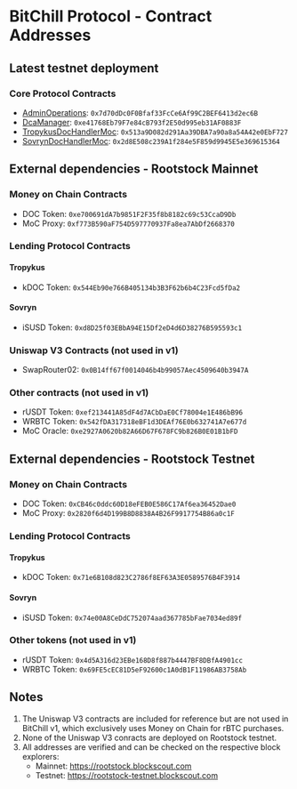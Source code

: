 # BitChill Protocol - Contract Addresses

## Latest testnet deployment

### Core Protocol Contracts
- [AdminOperations](https://rootstock-testnet.blockscout.com/address/0x7d70dDc0F0Bfaf33FcCe6Af99C2BEF6413d2ec6B): `0x7d70dDc0F0Bfaf33FcCe6Af99C2BEF6413d2ec6B`
- [DcaManager](https://rootstock-testnet.blockscout.com/address/0xe41768Eb79F7e84cB793f2E50d995eb31AF0883F): `0xe41768Eb79F7e84cB793f2E50d995eb31AF0883F`
- [TropykusDocHandlerMoc](https://rootstock-testnet.blockscout.com/address/0x513a9D082d291Aa39DBA7a90a8a54A42e0EbF727): `0x513a9D082d291Aa39DBA7a90a8a54A42e0EbF727`
- [SovrynDocHandlerMoc](https://rootstock-testnet.blockscout.com/address/0x2d8E508c239A1f284e5F859d9945E5e369615364): `0x2d8E508c239A1f284e5F859d9945E5e369615364`

## External dependencies - Rootstock Mainnet

### Money on Chain Contracts
- DOC Token: `0xe700691dA7b9851F2F35f8b8182c69c53CcaD9Db`
- MoC Proxy: `0xf773B590aF754D597770937Fa8ea7AbDf2668370`

### Lending Protocol Contracts
#### Tropykus
- kDOC Token: `0x544Eb90e766B405134b3B3F62b6b4C23Fcd5fDa2`

#### Sovryn
- iSUSD Token: `0xd8D25f03EBbA94E15Df2eD4d6D38276B595593c1`

### Uniswap V3 Contracts (not used in v1)
- SwapRouter02: `0x0B14ff67f0014046b4b99057Aec4509640b3947A`

### Other contracts (not used in v1)
- rUSDT Token: `0xef213441A85dF4d7ACbDaE0Cf78004e1E486bB96`
- WRBTC Token: `0x542fDA317318eBF1d3DEAf76E0b632741A7e677d`
- MoC Oracle: `0xe2927A0620b82A66D67F678FC9b826B0E01B1bFD`

## External dependencies - Rootstock Testnet

### Money on Chain Contracts
- DOC Token: `0xCB46c0ddc60D18eFEB0E586C17Af6ea36452Dae0`
- MoC Proxy: `0x2820f6d4D199B8D8838A4B26F9917754B86a0c1F`

### Lending Protocol Contracts
#### Tropykus
- kDOC Token: `0x71e6B108d823C2786f8EF63A3E0589576B4F3914`

#### Sovryn
- iSUSD Token: `0x74e00A8CeDdC752074aad367785bFae7034ed89f`

### Other tokens (not used in v1)
- rUSDT Token: `0x4d5A316d23EBe168D8f887b4447BF8DBfA4901cc`
- WRBTC Token: `0x69FE5cEC81D5eF92600c1A0dB1F11986AB3758Ab`

## Notes
1. The Uniswap V3 contracts are included for reference but are not used in BitChill v1, which exclusively uses Money on Chain for rBTC purchases.
2. None of the Uniswap V3 conracts are deployed on Rootstock testnet.
3. All addresses are verified and can be checked on the respective block explorers:
   - Mainnet: https://rootstock.blockscout.com
   - Testnet: https://rootstock-testnet.blockscout.com
